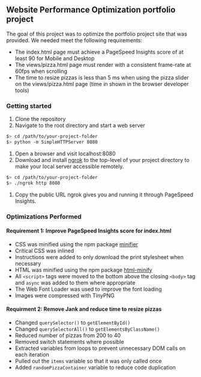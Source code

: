 ## Website Performance Optimization portfolio project

The goal of this project was to optimize the portfolio project site that was provided. We needed meet the following requirements:
* The index.html page must achieve a PageSpeed Insights score of at least 90 for Mobile and Desktop
* The views/pizza.html page must render with a consistent frame-rate at 60fps when scrolling
* The time to resize pizzas is less than 5 ms when using the pizza slider on the views/pizza.html page (time in shown in the browser developer tools)

### Getting started

1. Clone the repository
1. Navigate to the root directory and start a web server

  ```bash
  $> cd /path/to/your-project-folder
  $> python -m SimpleHTTPServer 8080
  ```

1. Open a browser and visit localhost:8080
1. Download and install [ngrok](https://ngrok.com/) to the top-level of your project directory to make your local server accessible remotely.

  ``` bash
  $> cd /path/to/your-project-folder
  $> ./ngrok http 8080
  ```

1. Copy the public URL ngrok gives you and running it through PageSpeed Insights.


### Optimizations Performed

#### Requirement 1: Improve PageSpeed Insights score for index.html
* CSS was minified using the npm package [minifier](https://www.npmjs.com/package/minifier)
* Critical CSS was inlined
* Instructions were added to only download the print stylesheet when necessary
* HTML was minified using the npm package [html-minify](https://www.npmjs.com/package/html-minify)
* All ```<script>``` tags were moved to the bottom above the closing ```<body>``` tag and ```async``` was added to them where appropriate
* The Web Font Loader was used to improve the font loading
* Images were compressed with TinyPNG

#### Requirment 2: Remove Jank and reduce time to resize pizzas
* Changed ```querySelector()``` to ```getElementById()```
* Changed ```querySelectorAll()``` to ```getElementsByClassName()```
* Reduced number of pizzas from 200 to 40
* Removed switch statements where possible
* Extracted variables from loops to prevent unnecessary DOM calls on each iteration
* Pulled out the ```items``` variable so that it was only called once
* Added ```randomPizzaContainer``` variable to reduce code duplication
